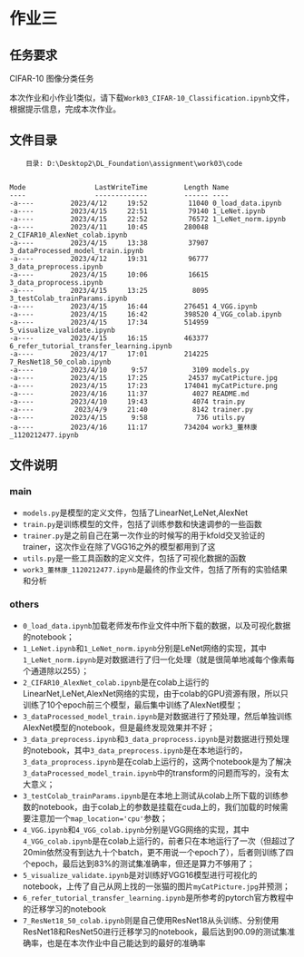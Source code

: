 # 作业三

## 任务要求

CIFAR-10 图像分类任务

本次作业和小作业1类似，请下载`Work03_CIFAR-10_Classification.ipynb`文件，根据提示信息，完成本次作业。

## 文件目录

```shell
    目录: D:\Desktop2\DL_Foundation\assignment\work03\code


Mode                 LastWriteTime         Length Name
----                 -------------         ------ ----
-a----         2023/4/12     19:52          11040 0_load_data.ipynb
-a----         2023/4/15     22:51          79140 1_LeNet.ipynb
-a----         2023/4/15     22:52          76572 1_LeNet_norm.ipynb
-a----         2023/4/11     10:45         280048 2_CIFAR10_AlexNet_colab.ipynb
-a----         2023/4/15     13:38          37907 3_dataProcessed_model_train.ipynb
-a----         2023/4/12     19:31          96777 3_data_preprocess.ipynb
-a----         2023/4/15     10:06          16615 3_data_proprocess.ipynb
-a----         2023/4/15     13:25           8095 3_testColab_trainParams.ipynb
-a----         2023/4/15     16:44         276451 4_VGG.ipynb
-a----         2023/4/15     16:42         398520 4_VGG_colab.ipynb
-a----         2023/4/15     17:34         514959 5_visualize_validate.ipynb
-a----         2023/4/15     16:15         463377 6_refer_tutorial_transfer_learning.ipynb
-a----         2023/4/17     17:01         214225 7_ResNet18_50_colab.ipynb
-a----         2023/4/10      9:57           3109 models.py
-a----         2023/4/15     17:25          24537 myCatPicture.jpg
-a----         2023/4/15     17:23         174041 myCatPicture.png
-a----         2023/4/16     11:37           4027 README.md
-a----         2023/4/10     19:43           4074 train.py
-a----          2023/4/9     21:40           8142 trainer.py
-a----         2023/4/15      9:58            736 utils.py
-a----         2023/4/16     11:17         734204 work3_董林康_1120212477.ipynb
```

## 文件说明

### main

- `models.py`是模型的定义文件，包括了LinearNet,LeNet,AlexNet
- `train.py`是训练模型的文件，包括了训练参数和快速调参的一些函数
- `trainer.py`是之前自己在第一次作业的时候写的用于kfold交叉验证的trainer，这次作业在除了VGG16之外的模型都用到了这
- `utils.py`是一些工具函数的定义文件，包括了可视化数据的函数
- `work3_董林康_1120212477.ipynb`是最终的作业文件，包括了所有的实验结果和分析

### others

- `0_load_data.ipynb`加载老师发布作业文件中所下载的数据，以及可视化数据的notebook；
- `1_LeNet.ipynb`和`1_LeNet_norm.ipynb`分别是LeNet网络的实现，其中`1_LeNet_norm.ipynb`是对数据进行了归一化处理（就是很简单地减每个像素每个通道除以255）；
- `2_CIFAR10_AlexNet_colab.ipynb`是在colab上运行的LinearNet,LeNet,AlexNet网络的实现，由于colab的GPU资源有限，所以只训练了10个epoch前三个模型，最后集中训练了AlexNet模型；
- `3_dataProcessed_model_train.ipynb`是对数据进行了预处理，然后单独训练AlexNet模型的notebook，但是最终发现效果并不好；
- `3_data_preprocess.ipynb`和`3_data_proprocess.ipynb`是对数据进行预处理的notebook，其中`3_data_preprocess.ipynb`是在本地运行的，`3_data_proprocess.ipynb`是在colab上运行的，这两个notebook是为了解决`3_dataProcessed_model_train.ipynb`中的transform的问题而写的，没有太大意义；
- `3_testColab_trainParams.ipynb`是在本地上测试从colab上所下载的训练参数的notebook，由于colab上的参数是挂载在cuda上的，我们加载的时候需要注意加一个`map_location='cpu'`参数；
- `4_VGG.ipynb`和`4_VGG_colab.ipynb`分别是VGG网络的实现，其中`4_VGG_colab.ipynb`是在colab上运行的，前者只在本地运行了一次（但超过了20min依然没有到达九十个batch，更不用说一个epoch了），后者则训练了四个epoch，最后达到83%的测试集准确率，但还是算力不够用了；
- `5_visualize_validate.ipynb`是对训练好VGG16模型进行可视化的notebook，上传了自己从网上找的一张猫的图片`myCatPicture.jpg`并预测；
- `6_refer_tutorial_transfer_learning.ipynb`是所参考的pytorch官方教程中的迁移学习的notebook
- `7_ResNet18_50_colab.ipynb`则是自己使用ResNet18从头训练、分别使用ResNet18和ResNet50进行迁移学习的notebook，最后达到90.09的测试集准确率，也是在本次作业中自己能达到的最好的准确率